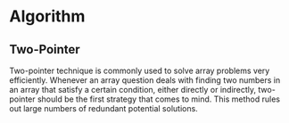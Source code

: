 # Algorithm

## Two-Pointer

Two-pointer technique is commonly used to solve array problems very
efficiently. Whenever an array question deals with finding two numbers in an
array that satisfy a certain condition, either directly or indirectly,
two-pointer should be the first strategy that comes to mind. This method rules
out large numbers of redundant potential solutions.
